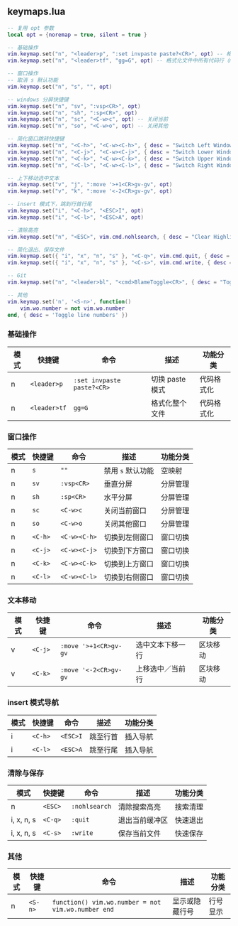 ## keymaps.lua

```lua
-- 复用 opt 参数
local opt = {noremap = true, silent = true }

-- 基础操作
vim.keymap.set("n", "<leader>p", ":set invpaste paste?<CR>", opt) -- 格式化文件中所有代码行（nvim-treesitter 代码格式化）
vim.keymap.set("n", "<leader>tf", "gg=G", opt) -- 格式化文件中所有代码行（nvim-treesitter 代码格式化）

-- 窗口操作
-- 取消 s 默认功能
vim.keymap.set("n", "s", "", opt)

-- windows 分屏快捷键
vim.keymap.set("n", "sv", ":vsp<CR>", opt)
vim.keymap.set("n", "sh", ":sp<CR>", opt)
vim.keymap.set("n", "sc", "<C-w>c", opt) -- 关闭当前
vim.keymap.set("n", "so", "<C-w>o", opt) -- 关闭其他

-- 简化窗口跳转快捷键
vim.keymap.set("n", "<C-h>", "<C-w><C-h>", { desc = "Switch Left Window" })
vim.keymap.set("n", "<C-j>", "<C-w><C-j>", { desc = "Switch Lower Window" })
vim.keymap.set("n", "<C-k>", "<C-w><C-k>", { desc = "Switch Upper Window" })
vim.keymap.set("n", "<C-l>", "<C-w><C-l>", { desc = "Switch Right Window" })

-- 上下移动选中文本
vim.keymap.set("v", "j", ":move '>+1<CR>gv-gv", opt)
vim.keymap.set("v", "k", ":move '<-2<CR>gv-gv", opt)

-- insert 模式下，跳到行首行尾
vim.keymap.set("i", "<C-h>", "<ESC>I", opt)
vim.keymap.set("i", "<C-l>", "<ESC>A", opt)

-- 清除高亮
vim.keymap.set("n", "<ESC>", vim.cmd.nohlsearch, { desc = "Clear Highlights" })

-- 简化退出、保存文件
vim.keymap.set({ "i", "x", "n", "s" }, "<C-q>", vim.cmd.quit, { desc = "Quit File" })
vim.keymap.set({ "i", "x", "n", "s" }, "<C-s>", vim.cmd.write, { desc = "Save File" })

-- Git
vim.keymap.set("n", "<leader>bl", "<cmd>BlameToggle<CR>", { desc = "Toggle Git blame annotations" })

-- 其他
vim.keymap.set('n', '<S-n>', function()
    vim.wo.number = not vim.wo.number
end, { desc = 'Toggle line numbers' })
```

### 基础操作

| 模式 | 快捷键       | 命令                       | 描述            | 功能分类   |
| ---- | ------------ | -------------------------- | --------------- | ---------- |
| n    | `<leader>p`  | `:set invpaste paste?<CR>` | 切换 paste 模式 | 代码格式化 |
| n    | `<leader>tf` | `gg=G`                     | 格式化整个文件  | 代码格式化 |

### 窗口操作

| 模式 | 快捷键  | 命令         | 描述              | 功能分类 |
| ---- | ------- | ------------ | ----------------- | -------- |
| n    | `s`     | `""`         | 禁用 `s` 默认功能 | 空映射   |
| n    | `sv`    | `:vsp<CR>`   | 垂直分屏          | 分屏管理 |
| n    | `sh`    | `:sp<CR>`    | 水平分屏          | 分屏管理 |
| n    | `sc`    | `<C-w>c`     | 关闭当前窗口      | 分屏管理 |
| n    | `so`    | `<C-w>o`     | 关闭其他窗口      | 分屏管理 |
| n    | `<C-h>` | `<C-w><C-h>` | 切换到左侧窗口    | 窗口切换 |
| n    | `<C-j>` | `<C-w><C-j>` | 切换到下方窗口    | 窗口切换 |
| n    | `<C-k>` | `<C-w><C-k>` | 切换到上方窗口    | 窗口切换 |
| n    | `<C-l>` | `<C-w><C-l>` | 切换到右侧窗口    | 窗口切换 |

### 文本移动

| 模式 | 快捷键  | 命令                  | 描述             | 功能分类 |
| ---- | ------- | --------------------- | ---------------- | -------- |
| v    | `<C-j>` | `:move '>+1<CR>gv-gv` | 选中文本下移一行 | 区块移动 |
| v    | `<C-k>` | `:move '<-2<CR>gv-gv` | 上移选中／当前行 | 区块移动 |

### insert 模式导航

| 模式 | 快捷键  | 命令     | 描述     | 功能分类 |
| ---- | ------- | -------- | -------- | -------- |
| i    | `<C-h>` | `<ESC>I` | 跳至行首 | 插入导航 |
| i    | `<C-l>` | `<ESC>A` | 跳至行尾 | 插入导航 |

### 清除与保存

| 模式       | 快捷键  | 命令          | 描述           | 功能分类 |
| ---------- | ------- | ------------- | -------------- | -------- |
| n          | `<ESC>` | `:nohlsearch` | 清除搜索高亮   | 搜索清理 |
| i, x, n, s | `<C-q>` | `:quit`       | 退出当前缓冲区 | 快速退出 |
| i, x, n, s | `<C-s>` | `:write`      | 保存当前文件   | 快速保存 |

### 其他

| 模式 | 快捷键  | 命令                                               | 描述           | 功能分类 |
| ---- | ------- | -------------------------------------------------- | -------------- | -------- |
| n    | `<S-n>` | `function() vim.wo.number = not vim.wo.number end` | 显示或隐藏行号 | 行号显示 |

